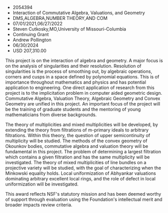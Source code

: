 
* 2054394
* Interaction of Commutative Algebra, Valuations, and Geometry
* DMS,ALGEBRA,NUMBER THEORY,AND COM
* 07/01/2021,06/27/2022
* Steven Cutkosky,MO,University of Missouri-Columbia
* Continuing Grant
* Andrew Pollington
* 06/30/2024
* USD 207,310.00

This project is on the interaction of algebra and geometry. A major focus is on
the analysis of singularities and their resolution. Resolution of singularities
is the process of smoothing out, by algebraic operations, corners and cusps in a
space defined by polynomial equations. This is of importance throughout
mathematics and physics and has potential application to engineering. One direct
application of research from this project is to the implicitation problem in
computer aided geometric design. Commutative Algebra, Valuation Theory,
Algebraic Geometry and Convex Geometry are unified in this project. An important
focus of the project will be the training of graduate students and the mentoring
of young mathematicians from diverse backgrounds.

The theory of multiplicities and mixed multiplicities will be developed, by
extending the theory from filtrations of m-primary ideals to arbitrary
filtrations. Within this theory, the question of upper semicontinuity of
multiplicity will be studied. The methods of the convex geometry of Okounkov
bodies, commutative algebra and valuation theory will be fundamental in this
project. The problem of determining a largest filtration which contains a given
filtration and has the same multiplicity will be investigated. The theory of
mixed multiplicities of line bundles on a projective variety will be studied,
with the goal of characterizing when the Minkowski equality holds. Local
uniformization of Abhyankar valuations dominating arbitrary excellent local
rings, and the role of defect in local uniformization will be investigated.

This award reflects NSF's statutory mission and has been deemed worthy of
support through evaluation using the Foundation's intellectual merit and broader
impacts review criteria.
